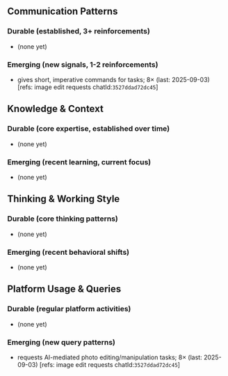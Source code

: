 ## Communication Patterns
### Durable (established, 3+ reinforcements)
- (none yet)

### Emerging (new signals, 1-2 reinforcements)
- gives short, imperative commands for tasks; 8× (last: 2025-09-03) [refs: image edit requests chatId:`3527ddad72dc45`]

## Knowledge & Context
### Durable (core expertise, established over time)
- (none yet)

### Emerging (recent learning, current focus)
- (none yet)

## Thinking & Working Style
### Durable (core thinking patterns)
- (none yet)

### Emerging (recent behavioral shifts)
- (none yet)

## Platform Usage & Queries
### Durable (regular platform activities)
- (none yet)

### Emerging (new query patterns)
- requests AI-mediated photo editing/manipulation tasks; 8× (last: 2025-09-03) [refs: image edit requests chatId:`3527ddad72dc45`]